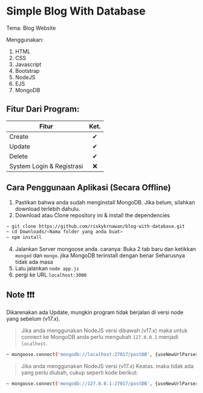 # Simple Blog With Database

Tema: Blog Website

Menggunakan:


1. HTML
2. CSS
3. Javascript
4. Bootstrap
5. NodeJS
6. EJS
7. MongoDB


## Fitur Dari Program:

| Fitur                        | Ket.           |
| ---------------------------- |:--------------:| 
| Create                       | ✔              |
| Update                       | ✔              |
| Delete                       | ✔              |
| System Login & Registrasi    | ❌             |



## Cara Penggunaan Aplikasi (Secara Offline)

  1. Pastikan bahwa anda sudah menginstall MongoDB. Jika belum, silahkan download terlebih dahulu.
  2. Download atau Clone repository ini & install the dependencies
  ```sh
  ~ git clone https://github.com/riskykrnawan/blog-with-database.git
  ~ cd Downloads/<Nama folder yang anda buat>
  ~ npm install
  ```     
  4. Jalankan Server mongoose anda. caranya: Buka 2 tab baru dan ketikkan `mongod` dan `mongo`. jika MongoDB terinstall dengan benar Seharusnya tidak ada masa
  5. Lalu jalankan `node app.js`
  6. pergi ke URL `localhost:3000`


## Note ❗❗❗

Dikarenakan ada Update, mungkin program tidak berjalan di versi node yang sebelum (v17.x).

> Jika anda menggunakan NodeJS versi dibawah (v17.x) maka untuk connect ke MongoDB anda perlu mengubah `127.0.0.1` menjadi `localhost`.   
```sh
~ mongoose.connect('mongodb://localhost:27017/postDB', {useNewUrlParser: true})
```

> Jika anda menggunakan NodeJS versi (v17.x) Keatas. maka tidak ada yang perlu diubah, cukup seperti kode berikut:
```sh
~ mongoose.connect('mongodb://127.0.0.1:27017/postDB', {useNewUrlParser: true})
```
